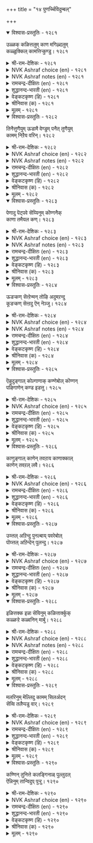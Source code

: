 +++
title = "१४ पुणर्च्चिविदुम्बल्"

+++


<details open><summary>विश्वास-प्रस्तुतिः - १२८१</summary>

उळ्ळक् कळित्तलुम् काण मगिऴ्दलुम्  
कळ्ळुक्किल् कामत्तिऱ्कुण्डु।      १२८१
</details>

<details><summary>श्री-राम-देशिकः - १२८१</summary>

तुष्टिं दर्शनमात्रेण मोदं च स्मरणात् ततः ।  
कामार्तो लभते लोके न सुरासेवकस्तथा ॥ १२८१॥
</details>

<details><summary>NVK Ashraf choice (en) - १२८१</summary>

१२८१
To please with the thought and delight with the sight,
Belongs not to liquor but love.
(P.S. Sundaram)
</details>

<details><summary>NVK Ashraf notes (en) - १२८१</summary>

१२८१. Compare with १०९०: "Wine won't delight unless imbibed, but love with a look delights!" - (P.S. Sundaram) and with १२०१: "Love is sweeter than wine; its mere thought intoxicates" – (P.S. Sundaram)
</details>

<details><summary>रामचन्द्र-दीक्षितः (en) - १२८१</summary>

1281 uḷḷak kaḷittalum kāṇa makiḻtalum  
kaḷḷukkuil kāmattiṟku uṇṭu.

1281\. To become pleased with the thought and happy at the sight of the lover, these are the fruits not of wine but of love.  
</details>

<details><summary>शुद्धानन्द-भारती (en) - १२८१</summary>

1\. உள்ளக் களித்தலும் காண மகிழ்தலும்  
கள்ளுக்கில் காமத்திற்கு உண்டு.  
Rapture at thought and joy when seen  
Belong to love and not to wine.        1281  
</details>

<details><summary>वेङ्कटकृष्ण (हि) - १२८१</summary>

1281
मुद होना स्मृति मात्र से, दर्शन से उल्लास ।  
ये गुण नहीं शराब में, रहे काम के पास ॥
</details>

<details><summary>श्रीनिवास (क) - १२८१</summary>

1281. मनस्सिनल्लि नॆनॆद मातक्के मत्तेरिसुवुदू, कण्ड मात्रक्कॆ आनन्दवन्ननुभविसुवुदू- ई गुणगळु कळ्ळिगॆ
इल्ल, कादुक्कॆ उण्टु.

</details>

<details><summary>मूलम् - १२८१</summary>

उळ्ळक् कळित्तलुम् काण मगिऴ्दलुम्
कळ्ळुक्किल् कामत्तिऱ् कुण्डु। १२८१
</details>

<details open><summary>विश्वास-प्रस्तुतिः - १२८२</summary>

तिनैत्तुणैयुम् ऊडामै वेण्डुम् पनैत् तुणैयुम्  
कामम् निऱैय वरिन्।      १२८२
</details>

<details><summary>श्री-राम-देशिकः - १२८२</summary>

तालपादपवत् कामो वृद्धे सति विशेषतः ।  
वियिगो यववत्स्वल्पोऽप्यकार्यः कामुकैः सह ॥ १२८२॥
</details>

<details><summary>NVK Ashraf choice (en) - १२८२</summary>

१२८२
Where love is as large as a palm tree,
Even millet of sulk is misplaced. *
(K. Krishnaswamy & Vijaya Ramkumar), (P.S. Sundaram)
</details>

<details><summary>NVK Ashraf notes (en) - १२८२</summary>

१२८२. Compare with couplets १०४ & ४३३ for the use of same similes “Millet” and “Palm tree”. “To the discerning even millet of aid is as big as a palm tree.” and “To those ashamed of wrong doings, even a millet of fault is as big as a palm-tree”
</details>

<details><summary>रामचन्द्र-दीक्षितः (en) - १२८२</summary>

1282 tiṉaittuṇaiyum ūṭāmai vēṇṭum paṉaittuṇaiyum  
kāmam niṟaiya variṉ.

1282\. If a woman’s passion becomes excessive, she should avoid even slight misunderstanding.  
</details>

<details><summary>शुद्धानन्द-भारती (en) - १२८२</summary>

2\. தினைத்துணையும் ஊடாமை வேண்டும் பனைத்துணையும்  
காமம் நிறைய வரின்.  
When passion grows palmyra-tall  
Sulking is wrong though millet-small.        1282  
</details>

<details><summary>वेङ्कटकृष्ण (हि) - १२८२</summary>

1282
यदि आवेगा काम तो, बढ़ कर ताड़ समान ।  
तिल भर भी नहिं चाहिये, करना प्रिय से मान ॥
</details>

<details><summary>श्रीनिवास (क) - १२८२</summary>

1282. प्रेमवु ताळॆमरदॆत्तरक्कॆ उक्कि हरिदाग, इनियनॊन्दिगॆ ऒन्दु धान्यद काळिनष्टु प्रणय कोपवन्नु
तोरदॆ इरबेकु.

</details>

<details><summary>मूलम् - १२८२</summary>

तिऩैत्तुणैयुम् ऊडामै वेण्डुम् पऩैत् तुणैयुम्
कामम् निऱैय वरिऩ्। १२८२
</details>

<details open><summary>विश्वास-प्रस्तुतिः - १२८३</summary>

पेणादु पॆट्पवे सॆय्यिनुम् कॊण्गनैक्  
काणा तमैयल कण्।       १२८३
</details>

<details><summary>श्री-राम-देशिकः - १२८३</summary>

वक्कृत्य ???? ।  
अथापि तमदृष्ट्वा मे नेत्रे नावापतुर्मुदम् ॥ १२८३॥
</details>

<details><summary>NVK Ashraf choice (en) - १२८३</summary>

१२८३
Let him neglect me and do what he will.
My eyes will not rest till they see him.
(P.S. Sundaram)
</details>

<details><summary>NVK Ashraf notes (en) - १२८३</summary>

१२८३. Compare with ११७८. Five of the seven seers (metrical feet) between these two couplets are same! “पेणादु पॆट्टार् उळर्-मन्नो मऱ्ऱु अवर्क् काणादु अमैवु इल कण्.”
</details>

<details><summary>रामचन्द्र-दीक्षितः (en) - १२८३</summary>

1283 pēṇātu peṭpavē ceyyiṉum koṇkaṉaik  
kāṇātu amaiyala kaṇ.

1283\. Though my husband acts regardless of me, yet my eyes cannot be satisfied without seeing him.  
</details>

<details><summary>शुद्धानन्द-भारती (en) - १२८३</summary>

3\. பேணாது பெட்பவே செய்யினும் கொண்கனைக்  
காணாது அமையல கண்.  
Though slighting me he acts his will  
My restless eyes would see him still.        1283  
</details>

<details><summary>वेङ्कटकृष्ण (हि) - १२८३</summary>

1283
यद्यपि मनमानी करें, बिन आदर की सैन ।  
प्रियतम को देखे बिना, नयनों को नहिं चैन ॥
</details>

<details><summary>श्रीनिवास (क) - १२८३</summary>

1283. प्रियतमनु नन्नन्नु बयसदॆ निर्लक्षिसि, तन्न मनस्सिगॆ बन्दन्तॆ नडॆदुकॊण्डरू अवनन्नु काणदॆ नन्न
कण्णुगळु विष्रमिसुवुदिल्ल.

</details>

<details><summary>मूलम् - १२८३</summary>

पेणादु पॆट्पवे सॆय्यिऩुम् कॊण्गऩैक्
काणा तमैयल कण्। १२८३
</details>

<details open><summary>विश्वास-प्रस्तुतिः - १२८४</summary>

ऊडऱ्कण् सॆऩ्ऱेन्मन् तोऴि अदुमऱन्दु  
कूडऱ्कण् सॆऩ्ऱदु ऎन् नॆञ्जु।      १२८४
</details>

<details><summary>श्री-राम-देशिकः - १२८४</summary>

वियुज्य तं प्रिय गन्तुमैच्छमादौ सखि प्रिये ! ।  
मन्मनस्तत्त विस्मृत्य रन्तुं तेन सहागमत् ॥ १२८४॥
</details>

<details><summary>NVK Ashraf choice (en) - १२८४</summary>

१२८४
My friend, I went all set to quarrel,
But my heart forgot and clasped him.
(P.S. Sundaram)
</details>

<details><summary>NVK Ashraf notes (en) - १२८४</summary>

१२८४. Compare with १२९४. "Who will consult you hereafter, my heart, having failed to sulk before yielding?" * - (M.S. Poornalingam Pillai), (P.S. Sundaram). Also with १२५९. “Determined to sulk I went, but when my heart merged, I too went and clasped him.” * ((J. Narayanaswamy), (P.S. Sundaram))
</details>

<details><summary>रामचन्द्र-दीक्षितः (en) - १२८४</summary>

1284 ūṭalkaṇ ceṉṟēṉmaṉ tōḻi atumaṟantu  
kūṭaṟkaṇ ceṉṟatueṉ neñcu.

1284\. O Friend! I went to quarrel with him; but forgetting it my heart sought for reconciliation.  
</details>

<details><summary>शुद्धानन्द-भारती (en) - १२८४</summary>

4\. ஊடற்கண் சென்றேன்மன் தோழி அதுமறந்து  
கூடற்கண் சென்றதுஎன் நெஞ்சு.  
Huff I would, maid, but I forget;  
And leap to embrace him direct.        1284  
</details>

<details><summary>वेङ्कटकृष्ण (हि) - १२८४</summary>

1284
गयी रूठने री सखी, करके मान-विचार ।  
मेरा दिल वह भूल कर, मिलने को तैयार ॥
</details>

<details><summary>श्रीनिवास (क) - १२८४</summary>

1284. सखी! नानु अवनॊडनॆ कलह माडलु हॊरटॆनल्लवॆ! आदरॆ नन्न मनस्सु अदन्नु मरॆतु अवनॊडनॆ
कूडुवुदक्कॆ हातॊरॆयितु.

</details>

<details><summary>मूलम् - १२८४</summary>

ऊडऱ्कण् सॆऩ्ऱेऩ्मऩ् तोऴि अदुमऱन्दु
कूडऱ्कण् सॆऩ्ऱतु ऎऩ् ऩॆञ्जु। १२८४
</details>

<details open><summary>विश्वास-प्रस्तुतिः - १२८५</summary>

ऎऴुदुङ्गाल् कोल्गाणाक् कण्णेबोल् कॊण्गन्  
पऴिगाणेन् कण्ड इडत्तु।      १२८५
</details>

<details><summary>श्री-राम-देशिकः - १२८५</summary>

प्रिये दृष्टिं गते दोषान् तदीयान् विस्मराम्यहम् ।  
अञ्जनालङ्कृतं नेत्रं शलाकां विस्मरेद्यथा ॥ १२८५॥
</details>

<details><summary>NVK Ashraf choice (en) - १२८५</summary>

१२८५
Like eyes that can’t see the painting brush,
I don’t see his faults when I see him. *
(M.S. Poornalingam Pillai)
</details>

<details><summary>रामचन्द्र-दीक्षितः (en) - १२८५</summary>

1285 eḻutuṅkāl kōlkāṇāk kaṇṇēpōl koṇkaṉ  
paḻikāṇēṉ kaṇṭa viṭattu.

1285\. Just as our eyes do not see the pen when writing I could not see my lover’s faults when I saw him.  
</details>

<details><summary>शुद्धानन्द-भारती (en) - १२८५</summary>

5\. எழுதுங்கால் கோல்காணாக் கண்ணேபோல் கொண்கன்  
பழிகாணேன் கண்ட விடத்து.  
When close I see not lord's blemish  
Like eyes that see not painter's brush.        1285  
</details>

<details><summary>वेङ्कटकृष्ण (हि) - १२८५</summary>

1285
कूँची को नहिं देखते, यथा आंजते अक्ष ।  
उनकी भूल न देखती, जब हैं नाथ समक्ष ॥
</details>

<details><summary>श्रीनिवास (क) - १२८५</summary>

1285. काडिगॆ बळियुवाग, काडिगॆ कड्डियन्नु काणलारद कण्णुगळन्तॆ, प्रियतमनन्नु कण्डाद मात्र, अवन
दोषगळन्नॆल्ल नॆनॆदुकॊळ्ळदॆ मरॆतु बिडुवॆनु.

</details>

<details><summary>मूलम् - १२८५</summary>

ऎऴुदुङ्गाल् कोल्गाणाक् कण्णेबोल् कॊण्गऩ्
पऴिगाणेऩ् कण्ड इडत्तु। १२८५
</details>

<details open><summary>विश्वास-प्रस्तुतिः - १२८६</summary>

काणुङ्गाल् काणेन् तवऱाय काणाक्काल्  
काणेन् तवऱल् लवै।      १२८६
</details>

<details><summary>श्री-राम-देशिकः - १२८६</summary>

प्रिये दृष्टिपथं याते दोषस्तस्मिन्न दृश्यते ।  
प्रियाऽदर्शनवेलायां गुणस्तस्मिन्न दृश्यते ॥ १२८६॥
</details>

<details><summary>NVK Ashraf choice (en) - १२८६</summary>

१२८६
When I see him I see no faults, and when I don't,
I see nothing but faults! *
(P.S. Sundaram)
</details>

<details><summary>रामचन्द्र-दीक्षितः (en) - १२८६</summary>

1286 kāṇuṅkāl kāṇēṉ tavaṟāya kāṇākkāl  
kāṇēṉ tavaṟual lavai.

1286\. When I see my husband I cannot see his faults. In his absence I cannot see anything else.  
</details>

<details><summary>शुद्धानन्द-भारती (en) - १२८६</summary>

6\. காணுங்கால் காணேன் தவறாய காணாக்கால்  
காணேன் தவறல் லவை.  
When he's with me I see not fault  
And nought but fault when he is not.        1286  
</details>

<details><summary>वेङ्कटकृष्ण (हि) - १२८६</summary>

1286
जब प्रिय को मैं देखती, नहीं देखती दोष ।  
ना देखूँ तो देखती, कुछ न छोड़ कर दोष ॥
</details>

<details><summary>श्रीनिवास (क) - १२८६</summary>

1286. प्रियतमन सम्मुखदल्लि अवर दोषगळन्नु नानु काणुवुदिल्ल; अवरन्नु काणदिरुव समयदल्लि अवर
तप्पुगळल्लदॆ ऒप्पुगळन्नु नानु काणलारळागिद्देनॆ.

</details>

<details><summary>मूलम् - १२८६</summary>

काणुङ्गाल् काणेऩ् तवऱाय काणाक्काल्
काणेऩ् तवऱल् लवै। १२८६
</details>

<details open><summary>विश्वास-प्रस्तुतिः - १२८७</summary>

उय्त्तल् अऱिन्दु पुनल्बाय् पवरेबोल्  
पॊय्त्तल् अऱिन्दॆन् पुलन्दु।      १२८७
</details>

<details><summary>श्री-राम-देशिकः - १२८७</summary>

बुध्वापि यत्नवैफल्यं विप्रलम्भं करोति सा ।  
प्रवाहाकर्षणगुणं ज्ञात्वाऽप्येनं विशेद्यता ॥ १२८७॥
</details>

<details><summary>NVK Ashraf choice (en) - १२८७</summary>

१२८७
It is folly to plunge into a known raging stream.
Likewise, why sulk and plumb known lies? *
(P.S. Sundaram)
</details>

<details><summary>रामचन्द्र-दीक्षितः (en) - १२८७</summary>

1287 uyttal aṟintu puṉalpāy pavarēpōl  
poyttal aṟinteṉ pulantu.

1287\. Of what avail is it to sift all the lies of one’s husband! It is as ineffectual as a diver battling with an irresistible current.  
</details>

<details><summary>शुद्धानन्द-भारती (en) - १२८७</summary>

7\. உய்த்தல் அறிந்து புனல்பாய் பவரேபோல்  
பொய்த்தல் அறிந்தென் புலந்து.  
To leap in stream which carries off  
When lord is close to feign a huff.        1287  
</details>

<details><summary>वेङ्कटकृष्ण (हि) - १२८७</summary>

1287
कूदे यथा प्रवाह में, बाढ़ बहाती जान ।  
निष्फलता को जान कर, क्या हो करते मान ॥
</details>

<details><summary>श्रीनिवास (क) - १२८७</summary>

1287. प्रवाहवु सॆळॆदुकॊण्डु होगुवुदन्नु अरितू हरियुव नीरल्लि हायुववरन्तॆ,
प्रयोजनविल्लदिरुवुदन्नु अरियू (प्रियतमनॊन्दिगॆ) प्रणय कोपवन्नु तोरिसुवुदरल्लि एनु फलविदॆ?

</details>

<details><summary>मूलम् - १२८७</summary>

उय्त्तल् अऱिन्दु पुऩल्बाय् पवरेबोल्
पॊय्त्तल् अऱिन्दॆऩ् पुलन्दु। १२८७
</details>

<details open><summary>विश्वास-प्रस्तुतिः - १२८८</summary>

इळित्तक्क इन्ना सॆयिनुम् कळित्तार्क्कुक्  
कळ्ळऱ्ऱे कळ्वनिन् मार्बु।      १२८८
</details>

<details><summary>श्री-राम-देशिकः - १२८८</summary>

सुरापानाद् भवेद्धानिरिति ज्ञात्वापि मानवः ।  
हर्षात् पिबेद्यथा तद्वत् तव वक्षः पुनर्वृणे ॥ १२८८॥
</details>

<details><summary>NVK Ashraf choice (en) - १२८८</summary>

१२८८
The drunkard seeks wine knowing well its shame;
So does your bosom to me, O thief! *
(K.R. Srinivasa Iyengar)
</details>

<details><summary>NVK Ashraf notes (en) - १२८८</summary>

१२८८. Through disgraceful, drunkards seek to drink again. Even so, I long for your bosom in spite of your trickery.
</details>

<details><summary>रामचन्द्र-दीक्षितः (en) - १२८८</summary>

1288 iḷittakka iṉṉā ceyiṉum kaḷittārkkuk  
kaḷḷaṟṟē kaḷvaniṉ mārpu.

1288\. O cheat! your breast is coveted more and more even as liquor with all its harm is by the drunkard.  
</details>

<details><summary>शुद्धानन्द-भारती (en) - १२८८</summary>

8\. இளித்தக்க இன்னா செயினும் களித்தார்க்குக்  
கள்ளற்றே கள்வநின் மார்பு.  
Like wine to addicts that does disgrace  
Your breast, O thief, is for my embrace!        1288  
</details>

<details><summary>वेङ्कटकृष्ण (हि) - १२८८</summary>

1288
निन्दाप्रद दुख क्यों न दे, मद्यप को ज्यों पान ।  
त्यों है, वंचक रे, हमें, तेरी छाती जान ॥
</details>

<details><summary>श्रीनिवास (क) - १२८८</summary>

1288. ओ कळ्ळने! अवमानकरवाद दुःखगळन्नु तन्दॊड्डिदरू अवु लेरिदवरिगॆ कळ्ळु हेगॆ प्रियवो हागॆ निन्न
ऎदॆयु ननगॆ!

</details>

<details><summary>मूलम् - १२८८</summary>

इळित्तक्क इऩ्ऩा सॆयिऩुम् कळित्तार्क्कुक्
कळ्ळऱ्ऱे कळ्वनिऩ् मार्बु। १२८८
</details>

<details open><summary>विश्वास-प्रस्तुतिः - १२८९</summary>

मलरिनुम् मॆल्लिदु कामम् सिलर्अदन्  
सॆव्वि तलैप्पडु वार्।      १२८९
</details>

<details><summary>श्री-राम-देशिकः - १२८९</summary>

लोके कामसुखं पुष्पादपि मादवसम्युतम् ।  
बुध्वा तत्त्वमिदं केचित्, लभन्ते फलमुत्तमम् ॥ १२८९॥
</details>

<details><summary>NVK Ashraf choice (en) - १२८९</summary>

१२८९
Love is more delicate than flower;
Not many handle it properly. *
(J. Narayanaswamy)
</details>

<details><summary>रामचन्द्र-दीक्षितः (en) - १२८९</summary>

1289 malariṉum mellitu kāmam cilarataṉ  
cevvi talaippaṭu vār.

1289\. More tender than a flower is love and few are they who enjoy it fully.  
</details>

<details><summary>शुद्धानन्द-भारती (en) - १२८९</summary>

9\. மலரினும் மெல்லிது காமம் சிலர்அதன்  
செவ்வி தலைப்படு வார்.  
Flower-soft is love; a few alone  
Know its delicacy so fine.        1289  
</details>

<details><summary>वेङ्कटकृष्ण (हि) - १२८९</summary>

1289
मृदुतर हो कर सुमन से, जो रहता है काम ।  
बिरले जन को प्राप्त है, उसका शुभ परिणाम ॥
</details>

<details><summary>श्रीनिवास (क) - १२८९</summary>

1289. प्रेमवु हूविगिन्त मृदु; अदन्नु अरितु अदर फलवन्नु अनुभविसुववरु कॆलवरु मात्रवे.

</details>

<details><summary>मूलम् - १२८९</summary>

मलरिऩुम् मॆल्लिदु कामम् सिलर्अदऩ्
सॆव्वि तलैप्पडु वार्। १२८९
</details>

<details open><summary>विश्वास-प्रस्तुतिः - १२९०</summary>

कण्णिन् तुनित्ते कलङ्गिनाळ् पुल्लुदल्  
ऎन्निनुम् तान्विदुप् पुऱ्ऱु।      १२९०
</details>

<details><summary>श्री-राम-देशिकः - १२९०</summary>

स्वयं पूर्व समागत्य परिष्वङ्ग च काङ्क्षती ।  
यत्मया सङ्गता तच्च विस्मृत्य कलुषीकृता ॥ १२९०॥
</details>

<details><summary>NVK Ashraf choice (en) - १२९०</summary>

१२९०
Though hostile in the eyes, she was faster than me
To break down and unite.
(K. Kannan)
</details>

<details><summary>रामचन्द्र-दीक्षितः (en) - १२९०</summary>

1290 kaṇṇiṉ tuṉittē kalaṅkiṉāḷ pullutal  
eṉṉiṉum tāṉvitup puṟṟu.

1290\. With resentful eyes, my lady complained: but eager for reconciliation she forgets her anger.  
</details>

<details><summary>शुद्धानन्द-भारती (en) - १२९०</summary>

10\. கண்ணின் துனித்தே கலங்கினாள் புல்லுதல்  
என்னினும் தான்விதுப் புற்று.  
She feigned dislike awhile but flew  
Faster for embrace than I do.        1290  
</details>

<details><summary>वेङ्कटकृष्ण (हि) - १२९०</summary>

1290
उत्कंठित मुझसे अधिक, रही मिलन हित बाल ।  
मान दिखा कर नयन से, गले लगी तत्काल ॥
</details>

<details><summary>श्रीनिवास (क) - १२९०</summary>

1290. नन्न मनदरिसि तन्न कण्णोटदल्लि मुनिसन्नु तोरुत्तले गॊन्दलक्कीडादळु; अदरू ननगिन्त मुन्दागि
ताने आलिङ्गनक्कागि अवसरपट्टुळु.
</details>

<details><summary>मूलम् - १२९०</summary>

कण्णिऩ् तुऩित्ते कलङ्गिऩाळ् पुल्लुदल्
ऎऩ्ऩिऩुम् ताऩ्विदुप् पुऱ्ऱु। १२९०
</details>

